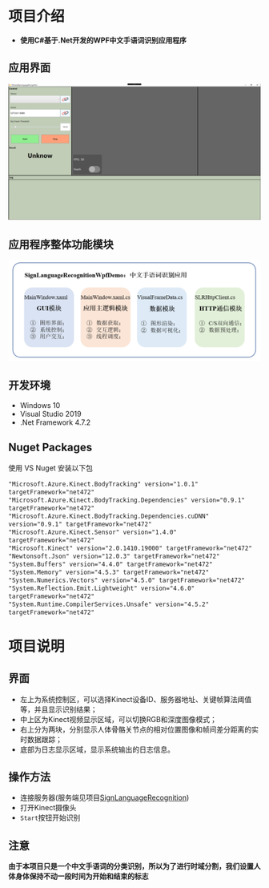 # 项目介绍
+ **使用C#基于.Net开发的WPF中文手语词识别应用程序**

## 应用界面
![](resource/gui.png)

## 应用程序整体功能模块
![](resource/content.png)

## 开发环境
+ Windows 10
+ Visual Studio 2019
+ .Net Framework 4.7.2

## Nuget Packages
使用 VS Nuget 安装以下包
```
"Microsoft.Azure.Kinect.BodyTracking" version="1.0.1" targetFramework="net472" 
"Microsoft.Azure.Kinect.BodyTracking.Dependencies" version="0.9.1" targetFramework="net472" 
"Microsoft.Azure.Kinect.BodyTracking.Dependencies.cuDNN" version="0.9.1" targetFramework="net472" 
"Microsoft.Azure.Kinect.Sensor" version="1.4.0" targetFramework="net472" 
"Microsoft.Kinect" version="2.0.1410.19000" targetFramework="net472" 
"Newtonsoft.Json" version="12.0.3" targetFramework="net472" 
"System.Buffers" version="4.4.0" targetFramework="net472" 
"System.Memory" version="4.5.3" targetFramework="net472" 
"System.Numerics.Vectors" version="4.5.0" targetFramework="net472" 
"System.Reflection.Emit.Lightweight" version="4.6.0" targetFramework="net472" 
"System.Runtime.CompilerServices.Unsafe" version="4.5.2" targetFramework="net472"
```

# 项目说明
## 界面
+ 左上为系统控制区，可以选择Kinect设备ID、服务器地址、关键帧算法阈值等，并且显示识别结果；
+ 中上区为Kinect视频显示区域，可以切换RGB和深度图像模式；
+ 右上分为两块，分别显示人体骨骼关节点的相对位置图像和帧间差分距离的实时数据跟踪；
+ 底部为日志显示区域，显示系统输出的日志信息。
  
## 操作方法
+ 连接服务器(服务端见项目[SignLanguageRecognition](https://github.com/dluthwy/SignLanguageRecognition))
+ 打开Kinect摄像头
+ `Start`按钮开始识别

## 注意
**由于本项目只是一个中文手语词的分类识别，所以为了进行时域分割，我们设置人体身体保持不动一段时间为开始和结束的标志**